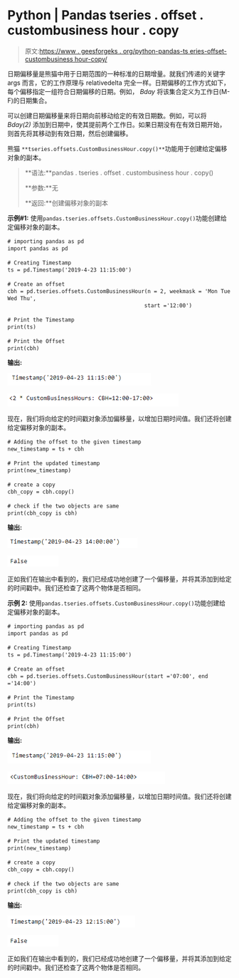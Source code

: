 # Python | Pandas tseries . offset . custombusiness hour . copy

> 原文:[https://www . geesforgeks . org/python-pandas-ts eries-offset-custombusiness hour-copy/](https://www.geeksforgeeks.org/python-pandas-tseries-offsets-custombusinesshour-copy/)

日期偏移量是熊猫中用于日期范围的一种标准的日期增量。就我们传递的关键字 args 而言，它的工作原理与 relativedelta 完全一样。日期偏移的工作方式如下，每个偏移指定一组符合日期偏移的日期。例如， *Bday* 将该集合定义为工作日(M-F)的日期集合。

可以创建日期偏移量来将日期向前移动给定的有效日期数。例如，可以将 *Bday(2)* 添加到日期中，使其提前两个工作日。如果日期没有在有效日期开始，则首先将其移动到有效日期，然后创建偏移。

熊猫 `**tseries.offsets.CustomBusinessHour.copy()**`功能用于创建给定偏移对象的副本。

> **语法:**pandas . tseries . offset . custombusiness hour . copy()
> 
> **参数:**无
> 
> **返回:**创建偏移对象的副本

**示例#1:** 使用`pandas.tseries.offsets.CustomBusinessHour.copy()`功能创建给定偏移对象的副本。

```
# importing pandas as pd
import pandas as pd

# Creating Timestamp
ts = pd.Timestamp('2019-4-23 11:15:00')

# Create an offset
cbh = pd.tseries.offsets.CustomBusinessHour(n = 2, weekmask = 'Mon Tue Wed Thu',
                                           start ='12:00')

# Print the Timestamp
print(ts)

# Print the Offset
print(cbh)
```

**输出:**

![](img/e0dfb84ec590773846b3cb253771ae92.png)

![](img/4a18519f44fcbd1022ab3d34ee6834a3.png)

现在，我们将向给定的时间戳对象添加偏移量，以增加日期时间值。我们还将创建给定偏移对象的副本。

```
# Adding the offset to the given timestamp
new_timestamp = ts + cbh

# Print the updated timestamp
print(new_timestamp)

# create a copy
cbh_copy = cbh.copy()

# check if the two objects are same
print(cbh_copy is cbh)
```

**输出:**

![](img/a30fa80851ee6ae90dbb5c876ec32328.png)

![](img/afbf46c214cef2368ba867567d8533ed.png)

正如我们在输出中看到的，我们已经成功地创建了一个偏移量，并将其添加到给定的时间戳中。我们还检查了这两个物体是否相同。

**示例 2:** 使用`pandas.tseries.offsets.CustomBusinessHour.copy()`功能创建给定偏移对象的副本。

```
# importing pandas as pd
import pandas as pd

# Creating Timestamp
ts = pd.Timestamp('2019-4-23 11:15:00')

# Create an offset
cbh = pd.tseries.offsets.CustomBusinessHour(start ='07:00', end ='14:00')

# Print the Timestamp
print(ts)

# Print the Offset
print(cbh)
```

**输出:**

![](img/e0dfb84ec590773846b3cb253771ae92.png)

![](img/32e224c371cc0f205d6d43ed7ea7995b.png)

现在，我们将向给定的时间戳对象添加偏移量，以增加日期时间值。我们还将创建给定偏移对象的副本。

```
# Adding the offset to the given timestamp
new_timestamp = ts + cbh

# Print the updated timestamp
print(new_timestamp)

# create a copy
cbh_copy = cbh.copy()

# check if the two objects are same
print(cbh_copy is cbh)
```

**输出:**

![](img/df360b6011955f9fe78ba406d14502d2.png)

![](img/afbf46c214cef2368ba867567d8533ed.png)

正如我们在输出中看到的，我们已经成功地创建了一个偏移量，并将其添加到给定的时间戳中。我们还检查了这两个物体是否相同。